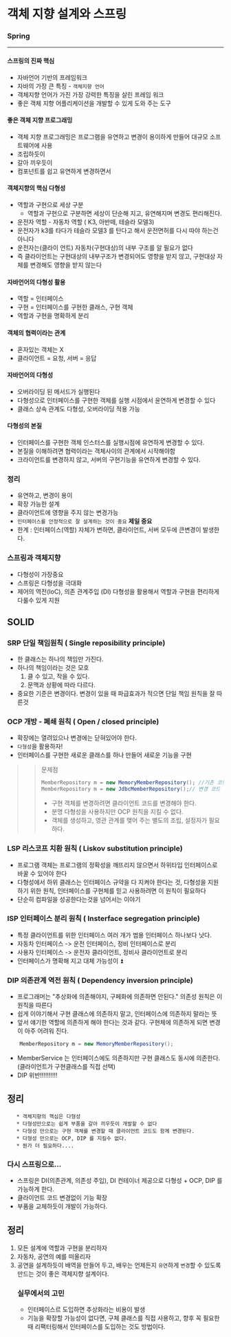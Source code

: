 # 객체 지향 설계와 스프링

### Spring
-----------------------------------------
#### 스프링의 진짜 핵심
 * 자바언어 기반의 프레임워크
 * 자바의 가장 큰 특징 - `객체지향 언어`
 * 객체지향 언어가 가진 가장 강력한 특징을 살린 프레임 워크
 * 좋은 객체 지향 어플리케이션을 개발할 수 있게 도와 주는 도구
#### 좋은 객체 지향 프로그래밍
  * 객체 지향 프로그래밍은 프로그램을 유연하고 변경이 용이하게 만들어 대규모 소프트웨어에 사용
  * 조립하듯이
  * 갈아 끼우듯이
  * 컴포넌트를 쉽고 유연하게 변경하면서
#### 객체지향의 핵심 다형성
  * 역할과 구현으로 세상 구분
     - 역할과 구현으로 구분하면 세상이 단순해 지고, 유연해지며 변경도 편리해진다.
  * 운전자 역할 - 자동차 역할 ( K3, 아반떼, 테슬라 모델3)
  * 운전자가 k3를 타다가 테슬라 모델3 를 탄다고 해서 운전면허를 다시 따야 하는건 아니다
  * 운전자는(클라이 언트) 자동차(구현대상)의 내부 구조를 알 필요가 없다
  * 즉 클라이언트는 구현대상의 내부구조가 변경되어도 영향을 받지 않고,  구현대상 자체를 변경해도 영향을 받지 않는다
#### 자바언어의 다형성 활용
  * 역할 = 인터페이스
  * 구현 = 인터페이스를 구현한 클래스, 구현 객체
  * 역할과 구현을 명확하게 분리
#### 객체의 협력이라는 관계
  * 혼자있는 객체는 X
  * 클라이언트 = 요청, 서버 = 응답
#### 자바언어의 다형성
  * 오버라이딩 된 메서드가 실행된다
  * 다형성으로 인터페이스를 구현한 객체를 실행 시점에서 윤연하게 변경할 수 있다
  * 클래스 상속 관계도 다형성, 오버라이딩 적용 가능
#### 다형성의 본질
  - 인터페이스를 구현한 객체 인스터스를 실행시점에 유연하게 변경할 수 있다.
  - 본질을 이해하려면 협력이라는 객체사이의 관계에서 시작해야함
  - 크라이언트를 변경하지 않고, 서버의 구현기능을 유연하게 변경할 수 있다.
### 정리
 - 유연하고, 변경이 용이
 - 확장 가능한 설계
 - 클라이언트에 영향을 주지 않는 변경가능
 - `인터페이스를 안정적으로 잘 설계하는 것이 중요` **제일 중요**
 - 한계 : 인터페이스(역할) 자체가 변하면, 클라이언트, 서버 모두에 큰변경이 발생한다.
### 스프링과 객체지향
 - 다형성이 가장중요
 - 스프링은 다형성을 극대화
 - 제어의 역전(IoC), 의존 관계주입 (DI) 다형성을 활용해서 역할과 구현을 편리하게 다룰수 있게 지원

## SOLID
### SRP 단일 책임원칙 ( Single reposibility principle)
 - 한 클래스는 하나의 책임만 가진다.
 - 하나의 책임이라는 것은 모호
    1. 클 수 있고, 작을 수 있다.
    1. 문맥과 상황에 따라 다르다.
 - 중요한 기준은 변경이다. 변경이 있을 때 파급효과가 적으면 단일 책임 원칙을 잘 따른것
### OCP 개방 - 폐쇄 원칙 ( Open / closed principle)
 - 확장에는 열려있으나 변경에는 닫혀있어야 한다.
 - `다형성`을 활용하자!
 - 인터페이스를 구현한 새로운 클래스를 하나 만들어 새로운 기능을 구현
 >  > 문제점
>   >  ```java
>   >  MemberRepository m = new MemoryMemberRepository(); //기존 코드
>   >  MemberRepository m = new JdbcMemberRepository();// 변경 코드
>   > ```
>   >  - 구현 객체를 변경하려면 클라이언트 코드를 변경해야 한다.
>   >  - 분명 다형성을 사용하지만 OCP 원칙을 지킬 수 없다.
>   >  - 객체를 생성하고, 영관 관계를 맺어 주는 별도의 조립, 설정자가 필요하다.
### LSP 리스코프 치환 원칙 ( Liskov substitution principle)
 - 프로그램 객체는 프로그램의 정확성을 깨뜨리지 않으면서 하위타입 인터페이스로 바꿀 수 있어야 한다
 - 다형성에서 하위 클래스는 인터페이스 규약을 다 지켜야 한다는 것, 다형성을 지원하기 위한 원칙, 인터페이스를 구현체를 믿고 사용하려면 이 원칙이 필요하다
 - 단순히 컴파일을 성공한다는것을 넘어서는 이야기
### ISP 인터페이스 분리 원칙 ( Insterface segregation principle)
 - 특정 클라이언트를 위한 인터페이스 여러 개가 범용 인터페이스 하나보다 낫다.
 - 자동차 인터페이스 -> 운전 인터페이스, 정비 인터페이스로 분리
 - 사용자 인터페이스 -> 운전자 클라이언트, 정비사 클라이언트로 분리
 - 인터페이스가 명확해 지고 대체 가능성이 ⏫
### DIP 의존관계 역전 원칙 ( Dependency inversion principle)
 - 프로그래머는 "추상화에 의존해야지, 구페화에 의존하면 안된다." 의존성 원칙은 이원칙을 따른다
 - 쉽게 이야기해서 구현 클래스에 의존하지 말고, 인터페이스에 의존하지 말라는 뜻
 - 앞서 얘기한 역할에 의존하게 해야 한다는 것과 같다. 구현체에 의존하게 되면 변경이 아주 어려워 진다.
  ```java
      MemberRepository m = new MemoryMemberRepository();
  ```
 - MemberService 는 인터페이스에도 의존하지만 구현 클래스도 동시에 의존한다.(클라이언트가 구현클래스를 직접 선택)
 - DIP 위반!!!!!!!!!!
## 정리
       * 객체지향의 핵심은 다형성
       * 다형성만으로는 쉽게 부품을 갈아 끼우듯이 개발할 수 없다
       * 다형성 만으로는 구현 객체를 변경할 때 클라이언트 코드도 함께 변경된다.
       * 다형성 만으로는 OCP, DIP 를 지킬수 없다.
       * 뭔가 더 필요하다....
### 다시 스프링으로...
- 스프링은 DI(의존관계, 의존성 주입), DI 컨테이너 제공으로 다형성 + OCP, DIP 를 가능하게 한다.
- 클라이언트 코드 변경없이 기능 확장
- 부품을 교체하듯이 개발이 가능하다.
## 정리
1. 모든 설계에 역할과 구현을 분리하자
1. 자동차, 공연의 예를 떠올리자
1. 공연을 설계하듯이 배역을 만들어 두고, 배우는 언제든지 `유연`하게 `변경`할 수 있도록 만드는 것이 좋은 객체지향 설계이다.
   ### 실무에서의 고민
     * 인터페이스르 도입하면 추상화라는 비용이 발생
     * 기능을 확장할 가능성이 없다면, 구체 클래스를 직접 사용하고, 향후 꼭 필요한 때 리팩터링해서 인터페이스를 도입하는 것도 방법이다.
   



